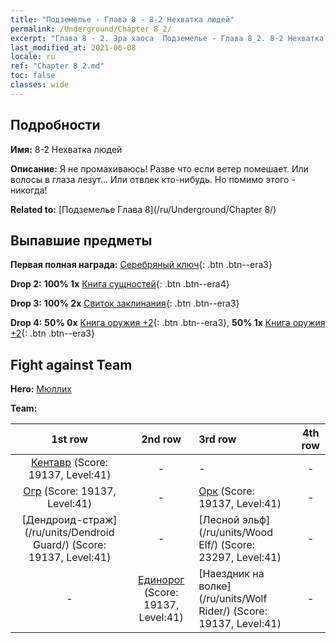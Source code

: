 ```yaml
---
title: "Подземелье - Глава 8 - 8-2 Нехватка людей"
permalink: /Underground/Chapter 8_2/
excerpt: "Глава 8 - 2. Эра хаоса  Подземелье - Глава 8_2. 8-2 Нехватка людей"
last_modified_at: 2021-06-08
locale: ru
ref: "Chapter 8_2.md"
toc: false
classes: wide
---
```


## Подробности

 **Имя:** 8-2 Нехватка людей

 **Описание:** Я не промахиваюсь! Разве что если ветер помешает. Или волосы в глаза лезут... Или отвлек кто-нибудь. Но помимо этого - никогда!

 **Related to:** [Подземелье Глава 8](/ru/Underground/Chapter 8/)

## Выпавшие предметы

 **Первая полная награда:** [Серебряный ключ](/ItemsRU/con_693/){: .btn .btn--era3}

 **Drop 2:** **100% 1x** [Книга сущностей](/ItemsRU/mat_39/){: .btn .btn--era4}

 **Drop 3:** **100% 2x** [Свиток заклинания](/ItemsRU/con_694/){: .btn .btn--era3}

 **Drop 4:** **50% 0x** [Книга оружия +2](/ItemsRU/mat_32/){: .btn .btn--era3}, **50% 1x** [Книга оружия +2](/ItemsRU/mat_32/){: .btn .btn--era3}


## Fight against Team
 **Hero:** [Мюллих](/ru/heroes/Mullich/)

 **Team:**


  | 1st row | 2nd row | 3rd row | 4th row |
  |:----:|:----:|:----|:----:|
  | [Кентавр](/ru/units/Centaur/) (Score: 19137, Level:41)  | - | - | - |
  | [Огр](/ru/units/Ogre/) (Score: 19137, Level:41)  | - | [Орк](/ru/units/Orc/) (Score: 19137, Level:41)  | - |
  | [Дендроид-страж](/ru/units/Dendroid Guard/) (Score: 19137, Level:41)  | - | [Лесной эльф](/ru/units/Wood Elf/) (Score: 23297, Level:41)  | - |
  | - | [Единорог](/ru/units/Unicorn/) (Score: 19137, Level:41)  | [Наездник на волке](/ru/units/Wolf Rider/) (Score: 19137, Level:41)  | - |



